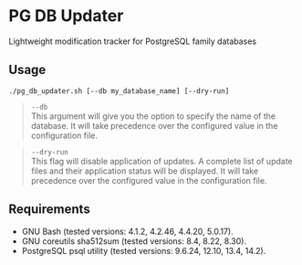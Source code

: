 # PG DB Updater
Lightweight modification tracker for PostgreSQL family databases

## Usage
```
./pg_db_updater.sh [--db my_database_name] [--dry-run]
```
>`--db`<br />
>This argument will give you the option to specify the name of the database. It will take precedence over the configured value in the configuration file.

>`--dry-run`<br />
>This flag will disable application of updates. A complete list of update files and their application status will be displayed. It will take precedence over the configured value in the configuration file.

## Requirements
* GNU Bash (tested versions: 4.1.2, 4.2.46, 4.4.20, 5.0.17).
* GNU coreutils sha512sum (tested versions: 8.4, 8.22, 8.30).
* PostgreSQL psql utility (tested versions: 9.6.24, 12.10, 13.4, 14.2).
